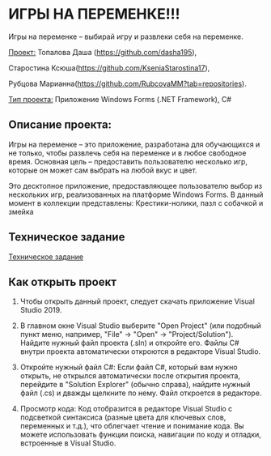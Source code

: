 # ИГРЫ НА ПЕРЕМЕНКЕ!!!

Игры на переменке – выбирай игру и развлеки себя на переменке.

<ins>Проект:</ins> Топалова Даша (https://github.com/dasha195),

 Старостина Ксюша(https://github.com/KseniaStarostina17),
 
  Рубцова Марианна(https://github.com/RubcovaMM?tab=repositories).

<ins>Тип проекта:</ins> Приложение Windows Forms (.NET Framework), C#

## Описание проекта:
Игры на переменке – это приложение, разработана для обучающихся и не только, чтобы развлечь себя на переменке и в любое свободное время. 
Основная цель – предоставить пользователю несколько игр, которые он может сам выбрать на любой вкус и цвет. 

Это десктопное приложение, предоставляющее пользователю выбор из нескольких игр, реализованных на платформе Windows Forms. В данный момент в коллекции представлены: Крестики-нолики, пазл с собачкой и змейка

## Техническое задание
[Техническое задание](TZ.md)

## Как открыть проект

1. Чтобы открыть данный проект, следует скачать приложение Visual Studio 2019.

2. В главном окне Visual Studio выберите "Open Project" (или подобный пункт меню, например, "File" -> "Open" -> "Project/Solution"). Найдите нужный файл проекта (.sln) и откройте его. Файлы C# внутри проекта автоматически откроются в редакторе Visual Studio.

3. Откройте нужный файл C#: Если файл C#, который вам нужно открыть, не открылся автоматически после открытия проекта, перейдите в "Solution Explorer" (обычно справа), найдите нужный файл (.cs) и дважды щелкните по нему. Файл откроется в редакторе.

4. Просмотр кода: Код отобразится в редакторе Visual Studio с подсветкой синтаксиса (разные цвета для ключевых слов, переменных и т.д.), что облегчает чтение и понимание кода. Вы можете использовать функции поиска, навигации по коду и отладки, встроенные в Visual Studio.
